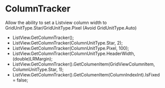 # ColumnTracker
Allow the ability  to set a Listview column width to GridUnitType.Star/GridUnitType.Pixel (Avoid GridUnitType.Auto)

* ListView.GetColumnTracker();
* ListView.GetColumnTracker(ColumnUnitType.Star, 2);
* ListView.GetColumnTracker(ColumnUnitType.Pixel, 100);
* ListView.GetColumnTracker(ColumnUnitType.HeaderWidth, (double)LRMargin);
* ListView.GetColumnTracker().GetColumenItem(GridViewColumnItem, ColumnUnitType.Star, 1);
* ListView.GetColumnTracker().GetColumenItem(ColumnIndexInt).IsFixed = false;
